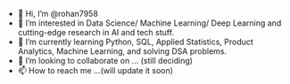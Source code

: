- 👋 Hi, I’m @rohan7958
- 👀 I’m interested in Data Science/ Machine Learning/ Deep Learning and cutting-edge research in AI and tech stuff.
- 🌱 I’m currently learning Python, SQL, Applied Statistics, Product Analytics, Machine Learning, and solving DSA problems.
- 💞️ I’m looking to collaborate on ... (still deciding)
- 📫 How to reach me ...(will update it soon)

<!---
rohan7958/rohan7958 is a ✨ special ✨ repository because its `README.md` (this file) appears on your GitHub profile.
You can click the Preview link to take a look at your changes.
--->

